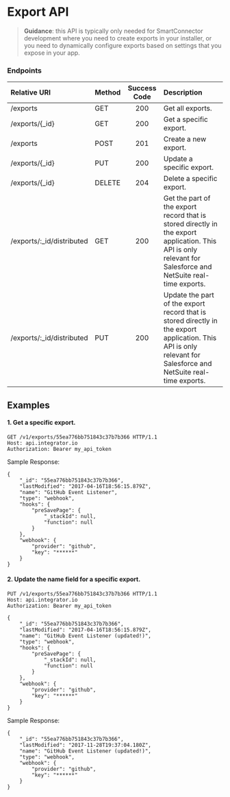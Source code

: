 Export API
==========
>**Guidance**: this API is typically only needed for SmartConnector development where you need to create exports in your installer, or you need to dynamically configure exports based on settings that you expose in your app.

### Endpoints
| Relative URI| Method | Success Code | Description|
|:-------------------|:-------|:------------:|:------------------------------|
|/exports|GET|200|Get all exports.|
|/exports/{_id}|GET|200|Get a specific export.|
|/exports|POST|201|Create a new export.|
|/exports/{_id}|PUT|200|Update a specific export.|
|/exports/{_id}|DELETE|204|Delete a specific export.|
|/exports/:_id/distributed|GET|200|Get the part of the export record that is stored directly in the export application.  This API is only relevant for Salesforce and NetSuite real-time exports.|
|/exports/:_id/distributed|PUT|200|Update the part of the export record that is stored directly in the export application.  This API is only relevant for Salesforce and NetSuite real-time exports.|

## Examples

#### 1.  Get a specific export.

```
GET /v1/exports/55ea776bb751843c37b7b366 HTTP/1.1
Host: api.integrator.io
Authorization: Bearer my_api_token
```

Sample Response:

```
{
    "_id": "55ea776bb751843c37b7b366",
    "lastModified": "2017-04-16T18:56:15.879Z",
    "name": "GitHub Event Listener",
    "type": "webhook",
    "hooks": {
        "preSavePage": {
            "_stackId": null,
            "function": null
        }
    },
    "webhook": {
        "provider": "github",
        "key": "******"
    }
}
```

#### 2.  Update the name field for a specific export.

```
PUT /v1/exports/55ea776bb751843c37b7b366 HTTP/1.1
Host: api.integrator.io
Authorization: Bearer my_api_token

{
    "_id": "55ea776bb751843c37b7b366",
    "lastModified": "2017-04-16T18:56:15.879Z",
    "name": "GitHub Event Listener (updated!)",
    "type": "webhook",
    "hooks": {
        "preSavePage": {
            "_stackId": null,
            "function": null
        }
    },
    "webhook": {
        "provider": "github",
        "key": "******"
    }
}
```

Sample Response:

```
{
    "_id": "55ea776bb751843c37b7b366",
    "lastModified": "2017-11-28T19:37:04.180Z",
    "name": "GitHub Event Listener (updated!)",
    "type": "webhook",
    "webhook": {
        "provider": "github",
        "key": "******"
    }
}
```
